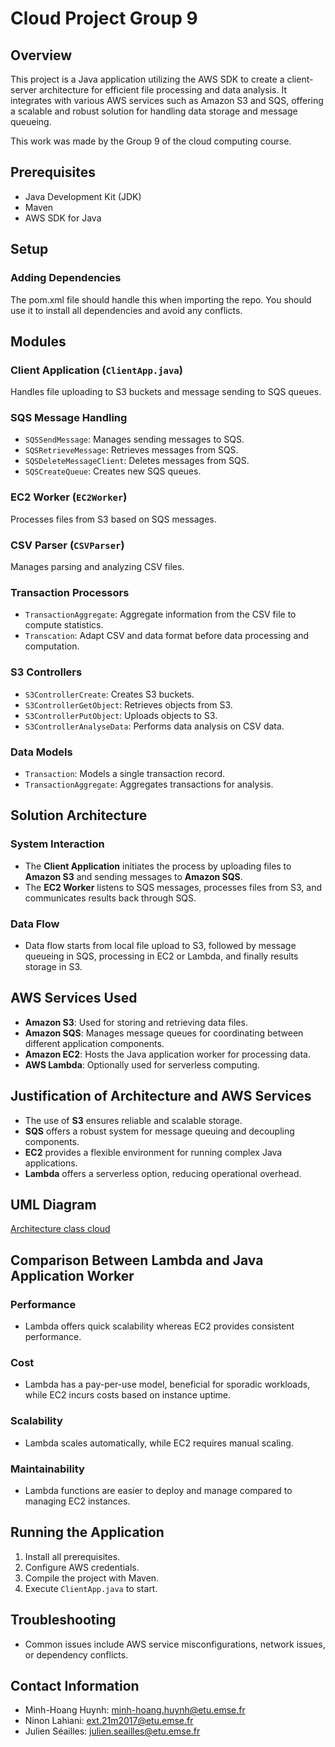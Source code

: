 # Cloud Project Group 9


## Overview


This project is a Java application utilizing the AWS SDK to create a client-server architecture for efficient file processing and data analysis. It integrates with various AWS services such as Amazon S3 and SQS, offering a scalable and robust solution for handling data storage and message queueing.

This work was made by the Group 9 of the cloud computing course.


## Prerequisites


- Java Development Kit (JDK)
- Maven
- AWS SDK for Java


## Setup


### Adding Dependencies


The pom.xml file should handle this when importing the repo. You should use it to install all dependencies and avoid any conflicts.


## Modules


### Client Application (`ClientApp.java`)
Handles file uploading to S3 buckets and message sending to SQS queues.


### SQS Message Handling
- `SQSSendMessage`: Manages sending messages to SQS.
- `SQSRetrieveMessage`: Retrieves messages from SQS.
- `SQSDeleteMessageClient`: Deletes messages from SQS.
- `SQSCreateQueue`: Creates new SQS queues.


### EC2 Worker (`EC2Worker`)
Processes files from S3 based on SQS messages.


### CSV Parser (`CSVParser`)
Manages parsing and analyzing CSV files.

### Transaction Processors
- `TransactionAggregate`: Aggregate information from the CSV file to compute statistics.
- `Transcation`: Adapt CSV and data format before data processing and computation.

### S3 Controllers
- `S3ControllerCreate`: Creates S3 buckets.
- `S3ControllerGetObject`: Retrieves objects from S3.
- `S3ControllerPutObject`: Uploads objects to S3.
- `S3ControllerAnalyseData`: Performs data analysis on CSV data.


### Data Models
- `Transaction`: Models a single transaction record.
- `TransactionAggregate`: Aggregates transactions for analysis.


## Solution Architecture


### System Interaction
- The **Client Application** initiates the process by uploading files to **Amazon S3** and sending messages to **Amazon SQS**.
- The **EC2 Worker** listens to SQS messages, processes files from S3, and communicates results back through SQS.


### Data Flow
- Data flow starts from local file upload to S3, followed by message queueing in SQS, processing in EC2 or Lambda, and finally results storage in S3.


## AWS Services Used


- **Amazon S3**: Used for storing and retrieving data files.
- **Amazon SQS**: Manages message queues for coordinating between different application components.
- **Amazon EC2**: Hosts the Java application worker for processing data.
- **AWS Lambda**: Optionally used for serverless computing.


## Justification of Architecture and AWS Services


- The use of **S3** ensures reliable and scalable storage.
- **SQS** offers a robust system for message queuing and decoupling components.
- **EC2** provides a flexible environment for running complex Java applications.
- **Lambda** offers a serverless option, reducing operational overhead.


## UML Diagram
[Architecture class cloud](./Archi_cloud.png)


## Comparison Between Lambda and Java Application Worker


### Performance
- Lambda offers quick scalability whereas EC2 provides consistent performance.


### Cost
- Lambda has a pay-per-use model, beneficial for sporadic workloads, while EC2 incurs costs based on instance uptime.


### Scalability
- Lambda scales automatically, while EC2 requires manual scaling.


### Maintainability
- Lambda functions are easier to deploy and manage compared to managing EC2 instances.


## Running the Application


1. Install all prerequisites.
2. Configure AWS credentials.
3. Compile the project with Maven.
4. Execute `ClientApp.java` to start.


## Troubleshooting


- Common issues include AWS service misconfigurations, network issues, or dependency conflicts.


## Contact Information


- Minh-Hoang Huynh: minh-hoang.huynh@etu.emse.fr
- Ninon Lahiani: ext.21m2017@etu.emse.fr
- Julien Séailles: julien.seailles@etu.emse.fr

